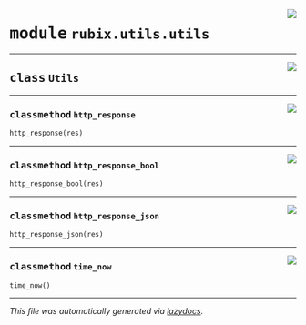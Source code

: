 <!-- markdownlint-disable -->

<a href="../rubix/utils/utils.py#L0"><img align="right" style="float:right;" src="https://img.shields.io/badge/-source-cccccc?style=flat-square"></a>

# <kbd>module</kbd> `rubix.utils.utils`






---

<a href="../rubix/utils/utils.py#L6"><img align="right" style="float:right;" src="https://img.shields.io/badge/-source-cccccc?style=flat-square"></a>

## <kbd>class</kbd> `Utils`







---

<a href="../rubix/utils/utils.py#L12"><img align="right" style="float:right;" src="https://img.shields.io/badge/-source-cccccc?style=flat-square"></a>

### <kbd>classmethod</kbd> `http_response`

```python
http_response(res)
```





---

<a href="../rubix/utils/utils.py#L36"><img align="right" style="float:right;" src="https://img.shields.io/badge/-source-cccccc?style=flat-square"></a>

### <kbd>classmethod</kbd> `http_response_bool`

```python
http_response_bool(res)
```





---

<a href="../rubix/utils/utils.py#L24"><img align="right" style="float:right;" src="https://img.shields.io/badge/-source-cccccc?style=flat-square"></a>

### <kbd>classmethod</kbd> `http_response_json`

```python
http_response_json(res)
```





---

<a href="../rubix/utils/utils.py#L8"><img align="right" style="float:right;" src="https://img.shields.io/badge/-source-cccccc?style=flat-square"></a>

### <kbd>classmethod</kbd> `time_now`

```python
time_now()
```








---

_This file was automatically generated via [lazydocs](https://github.com/ml-tooling/lazydocs)._
